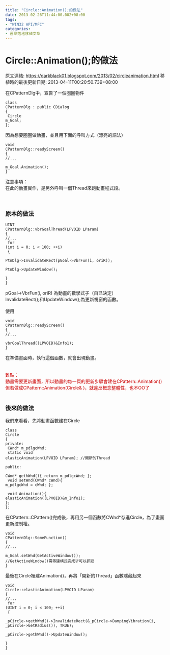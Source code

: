```yaml
---
title: "Circle::Animation();的做法"
date: 2013-02-26T11:44:00.002+08:00
tags: 
- "WIN32 API/MFC"
categories:
- 舊部落格移植文章
---
```


# Circle::Animation();的做法

原文連結: https://darkblack01.blogspot.com/2013/02/circleanimation.html
移植時的最後更新日期: 2013-04-11T00:20:50.739+08:00

在CPatternDlg中，宣告了一個圈圈物件<br /><pre class="prettyprint"><code>class CPatternDlg : public CDialog<br />{<br />    Circle m_Goal;<br />};</code></pre>因為想要圈圈做動畫，並且用下面的呼叫方式（漂亮的語法）<br /><pre class="prettyprint"><code>void CPatternDlg::readyScreen()<br />{<br />//...<br />    m_Goal.Animation();<br />}</code></pre>注意事項：<br />在此的動畫實作，是另外呼叫一個Thread來跑動畫程式段。<br /><br /><a name='more'></a><br /><h3><span style="font-size: large;">原本的做法</span></h3><pre class="prettyprint"><code>UINT CPatternDlg::vbrGoalThread(LPVOID LParam)<br />{<br />//...<br />    for (int i = 0; i &lt; 100; ++i)<br />    {        <br />         PtnDlg-&gt;InvalidateRect(pGoal-&gt;VbrFun(i, oriR));<br />         PtnDlg-&gt;UpdateWindow();<br />    }<br />}</code></pre>pGoal-&gt;VbrFun(i, oriR) 為動畫的數學式子（自已決定）<br />InvalidateRect();和UpdateWindow();為更新視窗的函數。<br /><br />使用<br /><pre class="prettyprint"><code>void CPatternDlg::readyScreen()<br />{<br />//...<br />    vbrGoalThread((LPVOID)&amp;Info1);<br />}</code></pre>在準備畫面時，執行這個函數，就會出現動畫。<br /><br /><br /><span style="color: #cc0000;">難點：</span><br /><span style="color: #cc0000;">動畫需要更新畫面，所以動畫的每一頁</span><span style="color: #cc0000;">的</span><span style="color: #cc0000;">更新步驟會建在CPattern::Animation()</span><br /><span style="color: #cc0000;">但若做成CPattern::Animation(Circle&amp; )，就違反概念整體性，也不OO了</span><br /><br /><h3><span style="font-size: large;">後來的做法</span></h3>我們來看看，先將動畫函數建在Circle<br /><pre class="prettyprint"><code>class Circle<br />{<br />private:<br />    CWnd* m_pdlgcWnd;<br />    static void elasticAnimation(LPVOID LParam);  //開新的Thread<br /><br />public:<br />    CWnd* gethWnd(){ return m_pdlgcWnd; };<br />     void setWnd(CWnd* cWnd){ m_pdlgcWnd = cWnd; };<br /><br />     void Animation(){ elasticAnimation((LPVOID)&amp;m_Info1); };<br />};</code></pre>在CPattern::CPattern()完成後，再用另一個函數將CWnd*存進Circle，為了畫面更新控制權。 <br /><pre class="prettyprint"><code>void CPatternDlg::SomeFunction()<br />{<br />//...<br />    m_Goal.setWnd(GetActiveWindow()); //GetActiveWindow()需等建構式完成才可以抓取<br />}</code></pre>最後在Circle裡建Animation()，再將「開新的Thread」函數隱藏起來 <br /><pre class="prettyprint"><code>void Circle::elasticAnimation(LPVOID LParam)<br />{<br />//...<br />    for (UINT i = 0; i &lt; 100; ++i)<br />    {<br />        _pCircle-&gt;gethWnd()-&gt;InvalidateRect(&amp;_pCircle-&gt;DampingVibration(i,  _pCircle-&gt;GetRadius()), TRUE);<br />        _pCircle-&gt;gethWnd()-&gt;UpdateWindow();<br />    }<br />}</code></pre>
